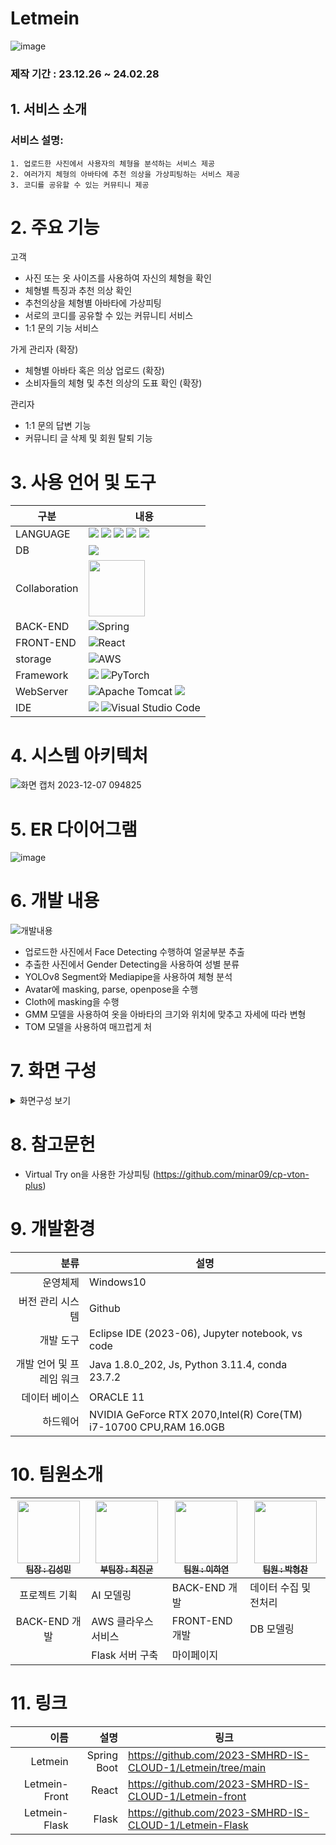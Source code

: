 # Letmein
![image](https://private-user-images.githubusercontent.com/123911778/310373079-9d6f2df8-5241-4118-bd39-bbd0adcf6fdb.png?jwt=eyJhbGciOiJIUzI1NiIsInR5cCI6IkpXVCJ9.eyJpc3MiOiJnaXRodWIuY29tIiwiYXVkIjoicmF3LmdpdGh1YnVzZXJjb250ZW50LmNvbSIsImtleSI6ImtleTUiLCJleHAiOjE3MDk3MDM2MTgsIm5iZiI6MTcwOTcwMzMxOCwicGF0aCI6Ii8xMjM5MTE3NzgvMzEwMzczMDc5LTlkNmYyZGY4LTUyNDEtNDExOC1iZDM5LWJiZDBhZGNmNmZkYi5wbmc_WC1BbXotQWxnb3JpdGhtPUFXUzQtSE1BQy1TSEEyNTYmWC1BbXotQ3JlZGVudGlhbD1BS0lBVkNPRFlMU0E1M1BRSzRaQSUyRjIwMjQwMzA2JTJGdXMtZWFzdC0xJTJGczMlMkZhd3M0X3JlcXVlc3QmWC1BbXotRGF0ZT0yMDI0MDMwNlQwNTM1MThaJlgtQW16LUV4cGlyZXM9MzAwJlgtQW16LVNpZ25hdHVyZT0zNDc1ODBlYWNjMDMyNGFlM2ZiOGE2ZDBmY2FhNDgwZTM3ZTgzNTFlOWQxZjliN2ZiMTFiNDYyMzcyNmQzOTA5JlgtQW16LVNpZ25lZEhlYWRlcnM9aG9zdCZhY3Rvcl9pZD0wJmtleV9pZD0wJnJlcG9faWQ9MCJ9.DgQ8048HdWjTkS46cIX73ILVESz-GkR0p9k4T4SHr10)


### 제작 기간 : 23.12.26 ~ 24.02.28

## 1. 서비스 소개

   ### 서비스 설명:


    1. 업로드한 사진에서 사용자의 체형을 분석하는 서비스 제공
    2. 여러가지 체형의 아바타에 추천 의상을 가상피팅하는 서비스 제공
    3. 코디를 공유할 수 있는 커뮤티니 제공

# 2. 주요 기능

고객
   - 사진 또는 옷 사이즈를 사용하여 자신의 체형을 확인
   - 체형별 특징과 추천 의상 확인
   - 추천의상을 체형별 아바타에 가상피팅
   - 서로의 코디를 공유할 수 있는 커뮤니티 서비스
   - 1:1 문의 기능 서비스


가게 관리자 (확장)
   - 체형별 아바타 혹은 의상 업로드 (확장)
   - 소비자들의 체형 및 추천 의상의 도표 확인 (확장)

관리자
   - 1:1 문의 답변 기능
   - 커뮤니티 글 삭제 및 회원 탈퇴 기능


# 3. 사용 언어 및 도구
| 구분         | 내용               |
|--------------|-------------------|
| LANGUAGE    | <img src="https://img.shields.io/badge/Java-ED8B00?style=for-the-badge&logo=openjdk&logoColor=white" /> <img src="https://img.shields.io/badge/Python-14354C?style=for-the-badge&logo=python&logoColor=white" /> <img src="https://img.shields.io/badge/HTML-239120?style=for-the-badge&logo=html5&logoColor=white" /> <img src="https://img.shields.io/badge/JavaScript-F7DF1E?style=for-the-badge&logo=JavaScript&logoColor=white" /> <img src="https://img.shields.io/badge/CSS-239120?style=for-the-badge&logo=css3&logoColor=white" /> |
| DB  | <img src="https://img.shields.io/badge/Oracle-F80000?style=for-the-badge&logo=oracle&logoColor=black" />|
| Collaboration |<img src="https://bookface-images.s3.amazonaws.com/logos/1f147b7526b12554a4ea7cd2312a694892459acc.png?1630010761" width="90"> |
| BACK-END  |  ![Spring](https://img.shields.io/badge/spring-%236DB33F.svg?style=for-the-badge&logo=spring&logoColor=white)|
| FRONT-END  | ![React](https://img.shields.io/badge/react-%2320232a.svg?style=for-the-badge&logo=react&logoColor=%2361DAFB)|
| storage   | ![AWS](https://img.shields.io/badge/AWS-%23FF9900.svg?style=for-the-badge&logo=amazon-aws&logoColor=white) |
| Framework | <img src="https://img.shields.io/badge/TensorFlow-FF6F00?style=for-the-badge&logo=tensorflow&logoColor=white" />  ![PyTorch](https://img.shields.io/badge/PyTorch-%23EE4C2C.svg?style=for-the-badge&logo=PyTorch&logoColor=white)  |
| WebServer    | ![Apache Tomcat](https://img.shields.io/badge/apache%20tomcat-%23F8DC75.svg?style=for-the-badge&logo=apache-tomcat&logoColor=black) <img src="https://img.shields.io/badge/Flask-000000?style=for-the-badge&logo=flask&logoColor=white" />   |
| IDE   | <img src="https://img.shields.io/badge/Eclipse-2C2255?style=for-the-badge&logo=eclipse&logoColor=white" /> ![Visual Studio Code](https://img.shields.io/badge/Visual%20Studio%20Code-0078d7.svg?style=for-the-badge&logo=visual-studio-code&logoColor=white)|



# 4. 시스템 아키텍처

![화면 캡처 2023-12-07 094825](https://private-user-images.githubusercontent.com/123911778/310373246-6dbacfd7-fc0f-4e7d-9cb6-34b12eb467b2.png?jwt=eyJhbGciOiJIUzI1NiIsInR5cCI6IkpXVCJ9.eyJpc3MiOiJnaXRodWIuY29tIiwiYXVkIjoicmF3LmdpdGh1YnVzZXJjb250ZW50LmNvbSIsImtleSI6ImtleTUiLCJleHAiOjE3MDk3MDM1MTIsIm5iZiI6MTcwOTcwMzIxMiwicGF0aCI6Ii8xMjM5MTE3NzgvMzEwMzczMjQ2LTZkYmFjZmQ3LWZjMGYtNGU3ZC05Y2I2LTM0YjEyZWI0NjdiMi5wbmc_WC1BbXotQWxnb3JpdGhtPUFXUzQtSE1BQy1TSEEyNTYmWC1BbXotQ3JlZGVudGlhbD1BS0lBVkNPRFlMU0E1M1BRSzRaQSUyRjIwMjQwMzA2JTJGdXMtZWFzdC0xJTJGczMlMkZhd3M0X3JlcXVlc3QmWC1BbXotRGF0ZT0yMDI0MDMwNlQwNTMzMzJaJlgtQW16LUV4cGlyZXM9MzAwJlgtQW16LVNpZ25hdHVyZT0yMmMyOGVhNDMyZmJmZjc3MTZmMDkxNDY4YWEyZGUxNjQxZGE2YzZmY2RmOTU0MTg3M2Y3MGRjOTcyMzdhOWIzJlgtQW16LVNpZ25lZEhlYWRlcnM9aG9zdCZhY3Rvcl9pZD0wJmtleV9pZD0wJnJlcG9faWQ9MCJ9.3H3wrPUNCayJbt1kP2Di9K-hpTyWoc76K8Re0EBmfDw)



# 5. ER 다이어그램

![image](https://private-user-images.githubusercontent.com/123911778/310373071-7ad2409c-7309-4c30-93e2-094589d994c4.png?jwt=eyJhbGciOiJIUzI1NiIsInR5cCI6IkpXVCJ9.eyJpc3MiOiJnaXRodWIuY29tIiwiYXVkIjoicmF3LmdpdGh1YnVzZXJjb250ZW50LmNvbSIsImtleSI6ImtleTUiLCJleHAiOjE3MDk3MDM1NDIsIm5iZiI6MTcwOTcwMzI0MiwicGF0aCI6Ii8xMjM5MTE3NzgvMzEwMzczMDcxLTdhZDI0MDljLTczMDktNGMzMC05M2UyLTA5NDU4OWQ5OTRjNC5wbmc_WC1BbXotQWxnb3JpdGhtPUFXUzQtSE1BQy1TSEEyNTYmWC1BbXotQ3JlZGVudGlhbD1BS0lBVkNPRFlMU0E1M1BRSzRaQSUyRjIwMjQwMzA2JTJGdXMtZWFzdC0xJTJGczMlMkZhd3M0X3JlcXVlc3QmWC1BbXotRGF0ZT0yMDI0MDMwNlQwNTM0MDJaJlgtQW16LUV4cGlyZXM9MzAwJlgtQW16LVNpZ25hdHVyZT0yZTU5ZTBhYThjOTdlMzQ1NzY5MjY3NTc0ZjMzOGMxYzVlODkzOWU4MThmYTI0MDViZWFkN2I5ZTQ4ZDkzM2E3JlgtQW16LVNpZ25lZEhlYWRlcnM9aG9zdCZhY3Rvcl9pZD0wJmtleV9pZD0wJnJlcG9faWQ9MCJ9.vGnFRcAXFmcsfx7H3ZI-Qo7g5YcB1tDS9wErjqAkUWQ)




# 6. 개발 내용
![개발내용](https://private-user-images.githubusercontent.com/123911778/310373076-870be38a-0c15-4ff3-8274-42b18053d1df.png?jwt=eyJhbGciOiJIUzI1NiIsInR5cCI6IkpXVCJ9.eyJpc3MiOiJnaXRodWIuY29tIiwiYXVkIjoicmF3LmdpdGh1YnVzZXJjb250ZW50LmNvbSIsImtleSI6ImtleTUiLCJleHAiOjE3MDk3MDM1NDIsIm5iZiI6MTcwOTcwMzI0MiwicGF0aCI6Ii8xMjM5MTE3NzgvMzEwMzczMDc2LTg3MGJlMzhhLTBjMTUtNGZmMy04Mjc0LTQyYjE4MDUzZDFkZi5wbmc_WC1BbXotQWxnb3JpdGhtPUFXUzQtSE1BQy1TSEEyNTYmWC1BbXotQ3JlZGVudGlhbD1BS0lBVkNPRFlMU0E1M1BRSzRaQSUyRjIwMjQwMzA2JTJGdXMtZWFzdC0xJTJGczMlMkZhd3M0X3JlcXVlc3QmWC1BbXotRGF0ZT0yMDI0MDMwNlQwNTM0MDJaJlgtQW16LUV4cGlyZXM9MzAwJlgtQW16LVNpZ25hdHVyZT00N2M2NWU0ZjEzZDZjMDdjMTQ4M2U5YjJhOWQ0OWZhYjAwN2Q3MjA2ODZiYzdhNzM1ZWI4MzIxM2VkYjE4NTgzJlgtQW16LVNpZ25lZEhlYWRlcnM9aG9zdCZhY3Rvcl9pZD0wJmtleV9pZD0wJnJlcG9faWQ9MCJ9.CsBWPPRjk1gSPlF0K5B2BH56NRDLTzhzgF2sBA5-wJs)

- 업로드한 사진에서 Face Detecting 수행하여 얼굴부분 추출
- 추출한 사진에서 Gender Detecting을 사용하여 성별 분류
- YOLOv8 Segment와 Mediapipe을 사용하여 체형 분석
- Avatar에 masking, parse, openpose을 수행
- Cloth에 masking을 수행
- GMM 모델을 사용하여 옷을 아바타의 크기와 위치에 맞추고 자세에 따라 변형
- TOM 모델을 사용하여 매끄럽게 처


# 7. 화면 구성

<details>
    <summary>화면구성 보기</summary>
<!-- summary 아래 한칸 공백 두고 내용 삽입 -->
   
   #### 메인 페이지 & 로그인 페이지
   ![1](https://private-user-images.githubusercontent.com/123911778/310374622-c2dec7bb-8382-436e-bea2-68fffd249e22.png?jwt=eyJhbGciOiJIUzI1NiIsInR5cCI6IkpXVCJ9.eyJpc3MiOiJnaXRodWIuY29tIiwiYXVkIjoicmF3LmdpdGh1YnVzZXJjb250ZW50LmNvbSIsImtleSI6ImtleTUiLCJleHAiOjE3MDk3MDM5NDAsIm5iZiI6MTcwOTcwMzY0MCwicGF0aCI6Ii8xMjM5MTE3NzgvMzEwMzc0NjIyLWMyZGVjN2JiLTgzODItNDM2ZS1iZWEyLTY4ZmZmZDI0OWUyMi5wbmc_WC1BbXotQWxnb3JpdGhtPUFXUzQtSE1BQy1TSEEyNTYmWC1BbXotQ3JlZGVudGlhbD1BS0lBVkNPRFlMU0E1M1BRSzRaQSUyRjIwMjQwMzA2JTJGdXMtZWFzdC0xJTJGczMlMkZhd3M0X3JlcXVlc3QmWC1BbXotRGF0ZT0yMDI0MDMwNlQwNTQwNDBaJlgtQW16LUV4cGlyZXM9MzAwJlgtQW16LVNpZ25hdHVyZT0xMzc1ZjM0ZmZiNGQyNjZhODE3Yjk2OGJhODgxYWNhNzVkN2QzNzk2NTNiYWJmYmQ4ZTM0N2E3YjliNDZkZmYwJlgtQW16LVNpZ25lZEhlYWRlcnM9aG9zdCZhY3Rvcl9pZD0wJmtleV9pZD0wJnJlcG9faWQ9MCJ9.q_90DRxW_41yUxdJ9gr2zOq7w2uT7zmuq7sCvgLDcQU)
   #### 체형 분석 페이지
   ![2](https://private-user-images.githubusercontent.com/123911778/310374630-48e092a7-104c-45c3-a1a2-19343e89776e.png?jwt=eyJhbGciOiJIUzI1NiIsInR5cCI6IkpXVCJ9.eyJpc3MiOiJnaXRodWIuY29tIiwiYXVkIjoicmF3LmdpdGh1YnVzZXJjb250ZW50LmNvbSIsImtleSI6ImtleTUiLCJleHAiOjE3MDk3MDM5NDAsIm5iZiI6MTcwOTcwMzY0MCwicGF0aCI6Ii8xMjM5MTE3NzgvMzEwMzc0NjMwLTQ4ZTA5MmE3LTEwNGMtNDVjMy1hMWEyLTE5MzQzZTg5Nzc2ZS5wbmc_WC1BbXotQWxnb3JpdGhtPUFXUzQtSE1BQy1TSEEyNTYmWC1BbXotQ3JlZGVudGlhbD1BS0lBVkNPRFlMU0E1M1BRSzRaQSUyRjIwMjQwMzA2JTJGdXMtZWFzdC0xJTJGczMlMkZhd3M0X3JlcXVlc3QmWC1BbXotRGF0ZT0yMDI0MDMwNlQwNTQwNDBaJlgtQW16LUV4cGlyZXM9MzAwJlgtQW16LVNpZ25hdHVyZT1iYWFkZGEwZjM2NGJiMjZjZDAxYmIzMGUzZDE4MWRmOGM2MGQ5NDdlY2JkZTIwYTY0MWE1MTk4MzVlMDAyOGZjJlgtQW16LVNpZ25lZEhlYWRlcnM9aG9zdCZhY3Rvcl9pZD0wJmtleV9pZD0wJnJlcG9faWQ9MCJ9.38CQLDa1j81c4OdV5h72NiHmwEgx1DHkn_0zc4uKWTM)
   ### 가상피팅 페이지 & 커뮤니티 페이지
   ![3](https://private-user-images.githubusercontent.com/123911778/310374631-24db9259-e153-4006-9eb3-ab21f5d3ece9.png?jwt=eyJhbGciOiJIUzI1NiIsInR5cCI6IkpXVCJ9.eyJpc3MiOiJnaXRodWIuY29tIiwiYXVkIjoicmF3LmdpdGh1YnVzZXJjb250ZW50LmNvbSIsImtleSI6ImtleTUiLCJleHAiOjE3MDk3MDM5NDAsIm5iZiI6MTcwOTcwMzY0MCwicGF0aCI6Ii8xMjM5MTE3NzgvMzEwMzc0NjMxLTI0ZGI5MjU5LWUxNTMtNDAwNi05ZWIzLWFiMjFmNWQzZWNlOS5wbmc_WC1BbXotQWxnb3JpdGhtPUFXUzQtSE1BQy1TSEEyNTYmWC1BbXotQ3JlZGVudGlhbD1BS0lBVkNPRFlMU0E1M1BRSzRaQSUyRjIwMjQwMzA2JTJGdXMtZWFzdC0xJTJGczMlMkZhd3M0X3JlcXVlc3QmWC1BbXotRGF0ZT0yMDI0MDMwNlQwNTQwNDBaJlgtQW16LUV4cGlyZXM9MzAwJlgtQW16LVNpZ25hdHVyZT1kZGMyZTNmNmVlNzU3YmNjNmFmODBiYWI0YmUyZjFjZWM4NDZmNGQ1MDc3ZGUyMGMzZmYzNDg5YzYzZTA1ZDBjJlgtQW16LVNpZ25lZEhlYWRlcnM9aG9zdCZhY3Rvcl9pZD0wJmtleV9pZD0wJnJlcG9faWQ9MCJ9.Sf5m0RBegzZxAcq48koupqup0ZJt-Si9H7OuGDTqfQw)


   
</details>


# 8. 참고문헌

- Virtual Try on을 사용한 가상피팅
(https://github.com/minar09/cp-vton-plus)


# 9. 개발환경
|                     분류 | 설명                                                              |
|-------------------------:|-------------------------------------------------------------------|
| 운영체제                 | Windows10                                                         |
| 버전 관리 시스템         | Github                                                            |
| 개발 도구                | Eclipse IDE (2023-06), Jupyter notebook, vs code                  |
| 개발 언어 및 프레임 워크 | Java 1.8.0_202, Js, Python 3.11.4, conda 23.7.2                   |
| 데이터 베이스            | ORACLE 11                                                         |
| 하드웨어                 | NVIDIA GeForce RTX 2070,Intel(R) Core(TM) i7-10700 CPU,RAM 16.0GB |



# 10. 팀원소개
| <a href="https://github.com/kkksssmmmm"><img src="https://avatars.githubusercontent.com/u/105231826?v=4" width="100px;" height="100px;" alt=""/><br /><sub><b> 팀장 : 김성민</b></sub></a> | <a href="https://github.com/Jinkyun0328"><img src="https://avatars.githubusercontent.com/u/123911778?v=4" width="100px;" alt=""/><br /><sub><b> 부팀장 : 최진균</b></sub></a> | <a href="https://github.com/ggody2"><img src="https://avatars.githubusercontent.com/u/117277864?v=4" width="100px;" alt=""/><br /><sub><b> 팀원 : 이하연</b></sub></a> | <a href="https://github.com/phc1235"><img src="https://avatars.githubusercontent.com/u/142488051?v=4" width="100px;" alt=""/><br /><sub><b> 팀원 : 박형찬</b></sub></a> |
|:-------------------------------------------------------------------------------------------------------------------------------------------------------------------------------------------:|--------------------------------------------------------------------------------------------------------------------------|------------------------------------------------------------------------------------------|--------------------------------------------------------------------------------------------------------------------|
| 프로젝트 기획                                                                                                                                                                              | AI 모델링                                                                                                            | BACK-END 개발                                                                             | 데이터 수집 및 전처리                                                                                                           | DB 관리                                                                                                               | 로그인서비스                                                                             |
| BACK-END 개발                                                                                                                                                                              | AWS 클라우스 서비스                                                                                                        | FRONT-END 개발                                                                               | DB 모델링                                                                                                   | 산출물 작성                                                                                                           | 데이터수집 및 전처리                                                                     | FRONT-END 개발
|                                                                                                                                  | Flask 서버 구축                                                                                                          | 마이페이지                                                                               |                                                                          

# 11. 링크
|                     이름 | 설명                                                              | 링크                                                                |
|-------------------------:|-------------------------------------------------------------------:|-------------------------------------------------------------------|
| Letmein                  | Spring Boot  |      https://github.com/2023-SMHRD-IS-CLOUD-1/Letmein/tree/main                                                              |
| Letmein-Front            | React           |     https://github.com/2023-SMHRD-IS-CLOUD-1/Letmein-front                                                               |
| Letmein-Flask            | Flask            |    https://github.com/2023-SMHRD-IS-CLOUD-1/Letmein-Flask                                                               |







